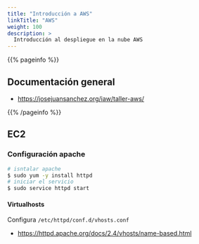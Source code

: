 ```yaml
---
title: "Introducción a AWS"
linkTitle: "AWS"
weight: 100
description: >
  Introducción al despliegue en la nube AWS
---
```


{{% pageinfo %}}
## Documentación general
* https://josejuansanchez.org/iaw/taller-aws/

{{% /pageinfo %}}



## EC2
### Configuración apache
```bash
# isntalar apache
$ sudo yum -y install httpd
# iniciar el servicio
$ sudo service httpd start  
```
#### Virtualhosts
Configura `/etc/httpd/conf.d/vhosts.conf`
* https://httpd.apache.org/docs/2.4/vhosts/name-based.html
